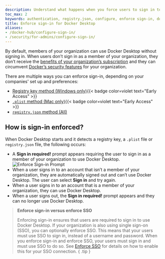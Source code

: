 ```yaml
---
description: Understand what happens when you force users to sign in to Docker Desktop
toc_max: 2
keywords: authentication, registry.json, configure, enforce sign-in, docker desktop, security,
title: Enforce sign-in for Docker Desktop
aliases:
- /docker-hub/configure-sign-in/
- /security/for-admins/configure-sign-in/
---
```


By default, members of your organization can use Docker Desktop without signing
in. When users don’t sign in as a member of your organization, they don’t
receive the [benefits of your organization’s
subscription](../../../subscription/core-subscription/details.md) and they can circumvent [Docker’s
security features](../../../desktop/hardened-desktop/_index.md) for your organization.

There are multiple ways you can enforce sign-in, depending on your companies' set up and preferences:
- [Registry key method (Windows only)](methods.md#registry-key-method-windows-only){{< badge color=violet text="Early Access" >}}
- [`.plist` method (Mac only)](methods.md#plist-method-mac-only){{< badge color=violet text="Early Access" >}}
- [`registry.json` method (All)](methods.md#registryjson-method-all)

## How is sign-in enforced?

When Docker Desktop starts and it detects a registry key, a `.plist` file or `registry.json` file, the
following occurs:

- A **Sign in required!** prompt appears requiring the user to sign
  in as a member of your organization to use Docker Desktop. ![Enforce Sign-in
  Prompt](../../images/enforce-sign-in.png?w=400)
- When a user signs in to an account that isn’t a member of your organization,
  they are automatically signed out and can’t use Docker Desktop. The user
  can select **Sign in** and try again.
- When a user signs in to an account that is a member of your organization, they
 can use Docker Desktop.
- When a user signs out, the **Sign in required!** prompt appears and they can
  no longer use Docker Desktop.

> **Enforce sign-in versus enforce SSO**
>
> Enforcing sign-in ensures that users are required to sign in to use Docker Desktop.
> If your organization is also using single sign-on (SSO), you can optionally enforce SSO.
> This means that your users must use SSO to sign in, instead of a username and password.
> When you enforce sign-in and enforce SSO, your users must sign in and must use SSO to do so.
> See [Enforce SSO](/security/for-admins/single-sign-on/connect#optional-enforce-sso) for details on how to enable this for your SSO connection.
{ .tip }
